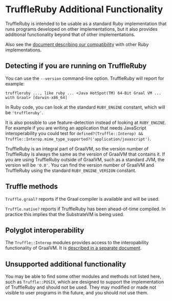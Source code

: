 # TruffleRuby Additional Functionality

TruffleRuby is intended to be usable as a standard Ruby implementation that runs
programs developed on other implementations, but it also provides additional
functionality beyond that of other implementations.

Also see the [document describing our compatibility](compatibility.md) with
other Ruby implementations.

## Detecting if you are running on TruffleRuby

You can use the `--version` command-line option. TruffleRuby will report for
example:

```
truffleruby ..., like ruby ... <Java HotSpot(TM) 64-Bit Graal VM ... with Graal> [darwin-x86_64]
```

In Ruby code, you can look at the standard `RUBY_ENGINE` constant, which will be
`'truffleruby'`.

It is also possible to use feature-detection instead of looking at
`RUBY_ENGINE`. For example if you are writing an application that needs
JavaScript interoperability you could test for `defined?(Truffle::Interop) &&
Truffle::Interop.mime_type_supported?('application/javascript')`.

TruffleRuby is an integral part of GraalVM, so the version number of TruffleRuby
is always the same as the version of GraalVM that contains it. If you are using
TruffleRuby outside of GraalVM, such as a standard JVM, the version will be
`'0.0'`. You can find the version number of GraalVM and TruffleRuby using the
standard `RUBY_ENGINE_VERSION` constant.

## Truffle methods

`Truffle.graal?` reports if the Graal compiler is available and will be
used.

`Truffle.native?` reports if TruffleRuby has been ahead-of-time compiled.
In practice this implies that the SubstrateVM is being used.

## Polyglot interoperability

The `Truffle::Interop` modules provides access to the interopability
functionality of GraalVM. It is [described in a separate document](interop.md).

## Unsupported additional functionality

You may be able to find some other modules and methods not listed here, such as
`Truffle::POSIX`, which are designed to support the implementation of
TruffleRuby and should not be used. They may modified or made not visible to
user programs in the future, and you should not use them.
